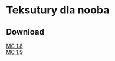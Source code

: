 # Teksutury dla nooba
## Download
[MC 1.8](https://github.com/Malpiszonekx4/tekstury-dla-nooba/releases/tag/v1.0-1.8)
<br>
[MC 1.9](https://github.com/Malpiszonekx4/tekstury-dla-nooba/releases/tag/v1.0-1.9)
